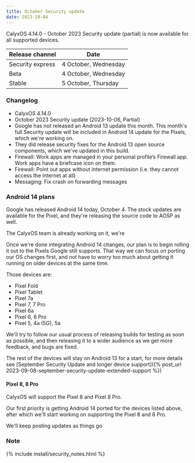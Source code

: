 ```yaml
---
title: October Security update
date: 2023-10-04
---
```


CalyxOS 4.14.0 - October 2023 Security update (partial) is now available for all supported devices.

| Release channel  | Date   |
| ---------------- | ------ |
| Security express | 4 October, Wednesday |
| Beta | 4 October, Wednesday |
| Stable | 5 October, Thursday |

### Changelog
* CalyxOS 4.14.0
* October 2023 Security update (2023-10-06, Partial)
* Google has not released an Android 13 update this month. This month's full Security update will be included in Android 14 update for the Pixels, which we're working on.
* They did release security fixes for the Android 13 open source components, which we've updated in this build.
* Firewall: Work apps are managed in your personal profile’s Firewall app. Work apps have a briefcase icon on them.
* Firewall: Point out apps without internet permission (i.e. they cannot access the internet at all)
* Messaging: Fix crash on forwarding messages

### Android 14 plans

Google has released Android 14 today, October 4. The stock updates are available for the Pixel, and they're releasing the source code to AOSP as well.

The CalyxOS team is already working on it, we're 

Once we're done integrating Android 14 changes, our plan is to begin rolling it out to the Pixels Google still supports. That way we can focus on porting our OS changes first, and not have to worry too much about getting it running on older devices at the same time.

Those devices are:
* Pixel Fold
* Pixel Tablet
* Pixel 7a
* Pixel 7, 7 Pro
* Pixel 6a
* Pixel 6, 6 Pro
* Pixel 5, 4a (5G), 5a

We'll try to follow our usual process of releasing builds for testing as soon as possible, and then releasing it to a wider audience as we get more feedback, and bugs are fixed.

The rest of the devices will stay on Android 13 for a start, for more details see [September Security Update and longer device support]({% post_url 2023-09-08-september-security-update-extended-support %})

#### Pixel 8, 8 Pro

CalyxOS will support the Pixel 8 and Pixel 8 Pro.

Our first priority is getting Android 14 ported for the devices listed above, after which we'll start working on supporting the Pixel 8 and 8 Pro.

We'll keep posting updates as things go

### Note

{% include install/security_notes.html %}
